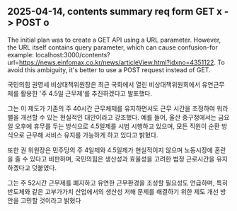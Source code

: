## 2025-04-14, contents summary req form GET x -> POST o

The initial plan was to create a GET API using a URL parameter. However, the URL itself contains query parameter, which can cause confusion-for example: localhost:3000/contents?url=https://news.einfomax.co.kr/news/articleView.html?idxno=4351122. To avoid this ambiguity, it's better to use a POST request instead of GET.


국민의힘 권영세 비상대책위원장은 최근 국회에서 열린 비상대책위원회에서 유연근무제를 활용한 '주 4.5일 근무제'를 추진하겠다고 발표했다.

그는 이 제도가 기존의 주 40시간 근무체제를 유지하면서도 근무 시간을 조정하여 워라밸을 개선할 수 있는 현실적인 대안이라고 강조했다. 예를 들어, 울산 중구청에서는 금요일 오후에 휴무를 두는 방식으로 4.5일제를 시범 시행하고 있으며, 모든 직원이 순환 방식으로 근무해 서비스 유지를 가능하게 하고 있다고 밝혔다.


또한 권 위원장은 민주당의 주 4일제와 4.5일제가 현실적이지 않으며 노동시장에 혼란을 줄 수 있다고 비판하며, 국민의힘은 생산성과 효율성을 고려한 법정 근로시간을 유지하겠다고 덧붙였다.

그는 주 52시간 근무제를 폐지하고 유연한 근무환경을 조성할 필요성도 언급하며, 특히 반도체와 같은 고부가가치 산업에서의 생산성 저해 문제를 해결하기 위한 제도 개선 방안을 고민할 것이라고 밝혔다